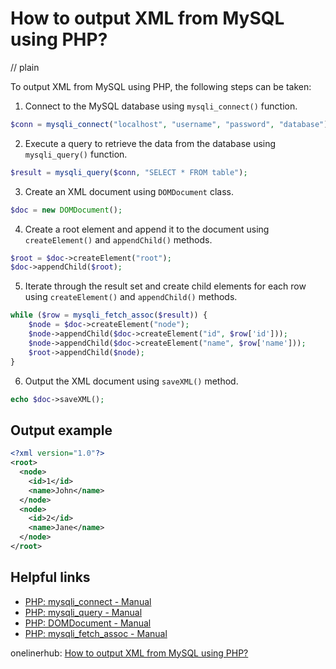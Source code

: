 # How to output XML from MySQL using PHP?
// plain

To output XML from MySQL using PHP, the following steps can be taken:

1. Connect to the MySQL database using `mysqli_connect()` function.

```php
$conn = mysqli_connect("localhost", "username", "password", "database");
```

2. Execute a query to retrieve the data from the database using `mysqli_query()` function.

```php
$result = mysqli_query($conn, "SELECT * FROM table");
```

3. Create an XML document using `DOMDocument` class.

```php
$doc = new DOMDocument();
```

4. Create a root element and append it to the document using `createElement()` and `appendChild()` methods.

```php
$root = $doc->createElement("root");
$doc->appendChild($root);
```

5. Iterate through the result set and create child elements for each row using `createElement()` and `appendChild()` methods.

```php
while ($row = mysqli_fetch_assoc($result)) {
    $node = $doc->createElement("node");
    $node->appendChild($doc->createElement("id", $row['id']));
    $node->appendChild($doc->createElement("name", $row['name']));
    $root->appendChild($node);
}
```

6. Output the XML document using `saveXML()` method.

```php
echo $doc->saveXML();
```

## Output example

```xml
<?xml version="1.0"?>
<root>
  <node>
    <id>1</id>
    <name>John</name>
  </node>
  <node>
    <id>2</id>
    <name>Jane</name>
  </node>
</root>
```

## Helpful links

- [PHP: mysqli_connect - Manual](https://www.php.net/manual/en/function.mysqli-connect.php)
- [PHP: mysqli_query - Manual](https://www.php.net/manual/en/function.mysqli-query.php)
- [PHP: DOMDocument - Manual](https://www.php.net/manual/en/class.domdocument.php)
- [PHP: mysqli_fetch_assoc - Manual](https://www.php.net/manual/en/function.mysqli-fetch-assoc.php)

onelinerhub: [How to output XML from MySQL using PHP?](https://onelinerhub.com/php-mysql/how-to-output-xml-from-mysql-using-php)